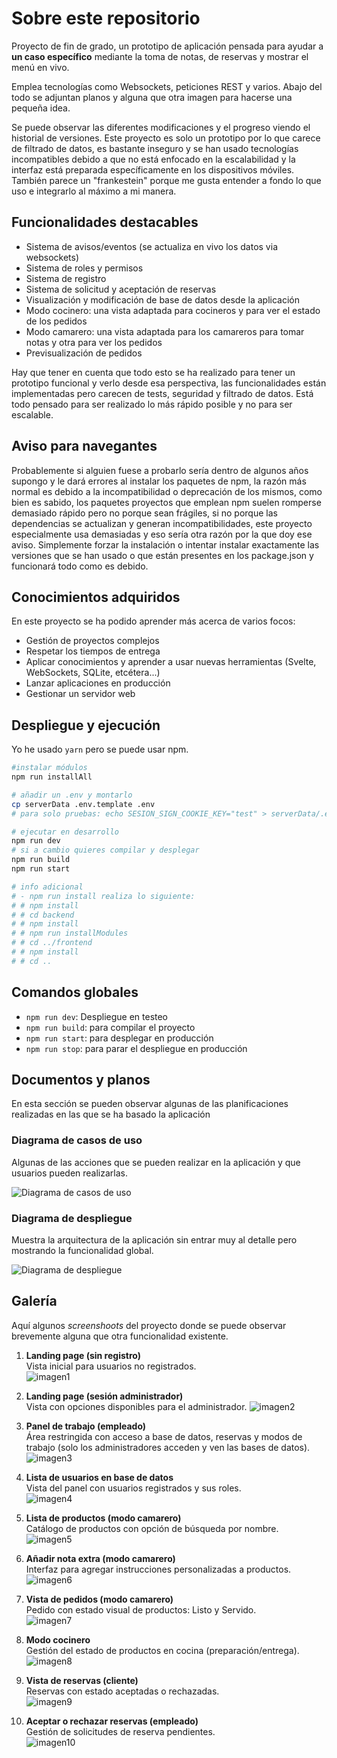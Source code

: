 # Sobre este repositorio

Proyecto de fin de grado, un prototipo de aplicación pensada para ayudar a **un caso específico** mediante la toma de notas, de reservas y mostrar el menú en vivo.

Emplea tecnologías como Websockets, peticiones REST y varios. Abajo del todo se adjuntan planos y alguna que otra imagen para hacerse una pequeña idea.

Se puede observar las diferentes modificaciones y el progreso viendo el historial de versiones.
Este proyecto es solo un prototipo por lo que carece de filtrado de datos, es bastante inseguro y se han usado tecnologías incompatibles debido a que no está enfocado en la escalabilidad y la interfaz está preparada específicamente en los dispositivos móviles.
También parece un "frankestein" porque me gusta entender a fondo lo que uso e integrarlo al máximo a mi manera.

## Funcionalidades destacables

- Sistema de avisos/eventos (se actualiza en vivo los datos via websockets)
- Sistema de roles y permisos
- Sistema de registro
- Sistema de solicitud y aceptación de reservas
- Visualización y modificación de base de datos desde la aplicación
- Modo cocinero: una vista adaptada para cocineros y para ver el estado de los pedidos
- Modo camarero: una vista adaptada para los camareros para tomar notas y otra para ver los pedidos
- Previsualización de pedidos

Hay que tener en cuenta que todo esto se ha realizado para tener un prototipo funcional y verlo desde esa perspectiva, las funcionalidades están implementadas pero carecen de tests, seguridad y filtrado de datos. Está todo pensado para ser realizado lo más rápido posible y no para ser escalable.

## Aviso para navegantes

Probablemente si alguien fuese a probarlo sería dentro de algunos años supongo y le dará errores al instalar los paquetes de npm, la razón más normal es debido a la incompatibilidad o deprecación de los mismos, como bien es sabido, los paquetes proyectos que emplean npm suelen romperse demasiado rápido pero no porque sean frágiles, si no porque las dependencias se actualizan y generan incompatibilidades, este proyecto especialmente usa demasiadas y eso sería otra razón por la que doy ese aviso. Simplemente forzar la instalación o intentar instalar exactamente las versiones que se han usado o que están presentes en los package.json y funcionará todo como es debido.

## Conocimientos adquiridos

En este proyecto se ha podido aprender más acerca de varios focos:

- Gestión de proyectos complejos
- Respetar los tiempos de entrega
- Aplicar conocimientos y aprender a usar nuevas herramientas (Svelte, WebSockets, SQLite, etcétera...)
- Lanzar aplicaciones en producción
- Gestionar un servidor web

## Despliegue y ejecución

Yo he usado `yarn` pero se puede usar npm.

```sh
#instalar módulos
npm run installAll

# añadir un .env y montarlo
cp serverData .env.template .env
# para solo pruebas: echo SESION_SIGN_COOKIE_KEY="test" > serverData/.env

# ejecutar en desarrollo
npm run dev
# si a cambio quieres compilar y desplegar
npm run build
npm run start

# info adicional
# - npm run install realiza lo siguiente:
# # npm install
# # cd backend
# # npm install
# # npm run installModules
# # cd ../frontend
# # npm install
# # cd ..
```

## Comandos globales

- `npm run dev`: Despliegue en testeo
- `npm run build`: para compilar el proyecto
- `npm run start`: para desplegar en producción
- `npm run stop`: para parar el despliegue en producción

## Documentos y planos

En esta sección se pueden observar algunas de las planificaciones realizadas en las que se ha basado la aplicación

### Diagrama de casos de uso

Algunas de las acciones que se pueden realizar en la aplicación y que usuarios pueden realizarlas.

![Diagrama de casos de uso](/.github/readmeImages/DiagramaDeCasosDeUso.jpg)

### Diagrama de despliegue

Muestra la arquitectura de la aplicación sin entrar muy al detalle pero mostrando la funcionalidad global.

![Diagrama de despliegue](/.github/readmeImages/DiagramaDeDespliegue.jpg)

## Galería
Aquí algunos _screenshoots_ del proyecto donde se puede observar brevemente alguna que otra funcionalidad existente.

1. **Landing page (sin registro)**  
   Vista inicial para usuarios no registrados.  
   ![imagen1](./.github/readmeImages/img1.png)

2. **Landing page (sesión administrador)**  
   Vista con opciones disponibles para el administrador. 
   ![imagen2](./.github/readmeImages/img2.png)

3. **Panel de trabajo (empleado)**  
   Área restringida con acceso a base de datos, reservas y modos de trabajo (solo los administradores acceden y ven las bases de datos).  
   ![imagen3](./.github/readmeImages/img3.png)

4. **Lista de usuarios en base de datos**  
   Vista del panel con usuarios registrados y sus roles.  
   ![imagen4](./.github/readmeImages/img4.png)

5. **Lista de productos (modo camarero)**  
   Catálogo de productos con opción de búsqueda por nombre.  
   ![imagen5](./.github/readmeImages/img5.png)

6. **Añadir nota extra (modo camarero)**  
   Interfaz para agregar instrucciones personalizadas a productos.  
   ![imagen6](./.github/readmeImages/img6.png)

7. **Vista de pedidos (modo camarero)**  
   Pedido con estado visual de productos: Listo y Servido.  
   ![imagen7](./.github/readmeImages/img7.png)

8. **Modo cocinero**  
   Gestión del estado de productos en cocina (preparación/entrega).  
   ![imagen8](./.github/readmeImages/img8.png)

9. **Vista de reservas (cliente)**  
   Reservas con estado aceptadas o rechazadas.  
   ![imagen9](./.github/readmeImages/img9.png)

10. **Aceptar o rechazar reservas (empleado)**  
    Gestión de solicitudes de reserva pendientes.  
    ![imagen10](./.github/readmeImages/img10.png)

